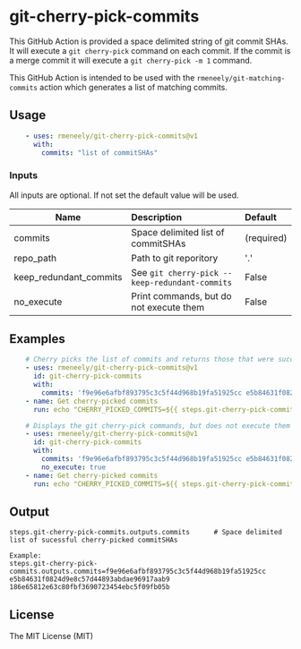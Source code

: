 # git-cherry-pick-commits
This GitHub Action is provided a space delimited string of git commit SHAs. It will execute a `git cherry-pick` command on each commit. If the commit is a merge commit it will execute a `git cherry-pick -m 1` command.

This GitHub Action is intended to be used with the `rmeneely/git-matching-commits` action which generates a list of matching commits.


## Usage
```yaml
    - uses: rmeneely/git-cherry-pick-commits@v1
      with:
        commits: "list of commitSHAs"
```

### Inputs
All inputs are optional. If not set the default value will be used.

| Name                   | Description                                 | Default              |
| ---------------------- |:------------------------------------------- | :------------------------------------------- |
| commits                | Space delimited list of commitSHAs  | (required) |
| repo_path              | Path to git reporitory    | '.' |
| keep_redundant_commits | See `git cherry-pick --keep-redundant-commits` | False |
| no_execute | Print commands, but do not execute them | False |

## Examples
```yaml
    # Cherry picks the list of commits and returns those that were successful
    - uses: rmeneely/git-cherry-pick-commits@v1
      id: git-cherry-pick-commits
      with:
        commits: 'f9e96e6afbf893795c3c5f44d968b19fa51925cc e5b84631f0824d9e8c57d44893abdae96917aab9 186e65812e63c80fbf3690723454ebc5f09fb05b'
    - name: Get cherry-picked commits
      run: echo "CHERRY_PICKED_COMMITS=${{ steps.git-cherry-pick-commits.outputs.commits }}" >> $GITHUB_ENV
```

```yaml
    # Displays the git cherry-pick commands, but does not execute them
    - uses: rmeneely/git-cherry-pick-commits@v1
      id: git-cherry-pick-commits
      with:
        commits: 'f9e96e6afbf893795c3c5f44d968b19fa51925cc e5b84631f0824d9e8c57d44893abdae96917aab9 186e65812e63c80fbf3690723454ebc5f09fb05b'
        no_execute: true
    - name: Get cherry-picked commits
      run: echo "CHERRY_PICKED_COMMITS=${{ steps.git-cherry-pick-commits.outputs.commits }}" >> $GITHUB_ENV
```

## Output
```shell
steps.git-cherry-pick-commits.outputs.commits      # Space delimited list of sucessful cherry-picked commitSHAs

Example:
steps.git-cherry-pick-commits.outputs.commits=f9e96e6afbf893795c3c5f44d968b19fa51925cc e5b84631f0824d9e8c57d44893abdae96917aab9 186e65812e63c80fbf3690723454ebc5f09fb05b
```

## License
The MIT License (MIT)
